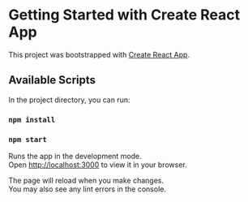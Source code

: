 # Getting Started with Create React App

This project was bootstrapped with [Create React App](https://github.com/KevalKankrecha-2/keval-portfolio).

## Available Scripts

In the project directory, you can run:

### `npm install`
### `npm start`

Runs the app in the development mode.\
Open [http://localhost:3000](http://localhost:3000) to view it in your browser.

The page will reload when you make changes.\
You may also see any lint errors in the console.
